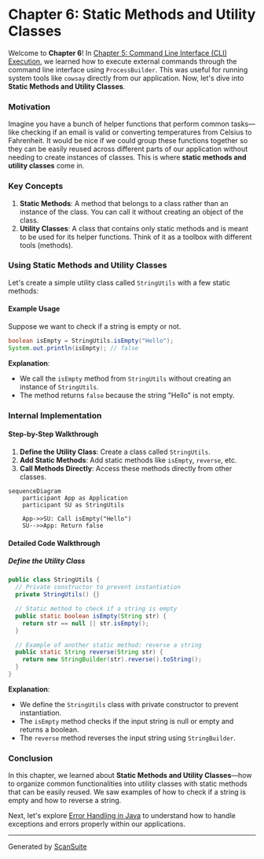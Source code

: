 # Chapter 6: Static Methods and Utility Classes

Welcome to **Chapter 6**! In [Chapter 5: Command Line Interface (CLI) Execution](05_cli_execution.md), we learned how to execute external commands through the command line interface using `ProcessBuilder`. This was useful for running system tools like `cowsay` directly from our application. Now, let's dive into **Static Methods and Utility Classes**.

### Motivation

Imagine you have a bunch of helper functions that perform common tasks—like checking if an email is valid or converting temperatures from Celsius to Fahrenheit. It would be nice if we could group these functions together so they can be easily reused across different parts of our application without needing to create instances of classes. This is where **static methods and utility classes** come in.

### Key Concepts

1. **Static Methods**: A method that belongs to a class rather than an instance of the class. You can call it without creating an object of the class.
2. **Utility Classes**: A class that contains only static methods and is meant to be used for its helper functions. Think of it as a toolbox with different tools (methods).

### Using Static Methods and Utility Classes

Let's create a simple utility class called `StringUtils` with a few static methods:

#### Example Usage

Suppose we want to check if a string is empty or not.

```java
boolean isEmpty = StringUtils.isEmpty("Hello");
System.out.println(isEmpty); // false
```

**Explanation**:
- We call the `isEmpty` method from `StringUtils` without creating an instance of `StringUtils`.
- The method returns `false` because the string "Hello" is not empty.

### Internal Implementation

#### Step-by-Step Walkthrough

1. **Define the Utility Class**: Create a class called `StringUtils`.
2. **Add Static Methods**: Add static methods like `isEmpty`, `reverse`, etc.
3. **Call Methods Directly**: Access these methods directly from other classes.

```mermaid
sequenceDiagram
    participant App as Application
    participant SU as StringUtils

    App->>SU: Call isEmpty("Hello")
    SU-->>App: Return false
```

#### Detailed Code Walkthrough

##### Define the Utility Class

```java
public class StringUtils {
  // Private constructor to prevent instantiation
  private StringUtils() {}

  // Static method to check if a string is empty
  public static boolean isEmpty(String str) {
    return str == null || str.isEmpty();
  }

  // Example of another static method: reverse a string
  public static String reverse(String str) {
    return new StringBuilder(str).reverse().toString();
  }
}
```

**Explanation**:
- We define the `StringUtils` class with private constructor to prevent instantiation.
- The `isEmpty` method checks if the input string is null or empty and returns a boolean.
- The `reverse` method reverses the input string using `StringBuilder`.

### Conclusion

In this chapter, we learned about **Static Methods and Utility Classes**—how to organize common functionalities into utility classes with static methods that can be easily reused. We saw examples of how to check if a string is empty and how to reverse a string.

Next, let's explore [Error Handling in Java](06_error_handling.md) to understand how to handle exceptions and errors properly within our applications.

---

Generated by [ScanSuite](https://scansuite.gitbook.io/scansuite)